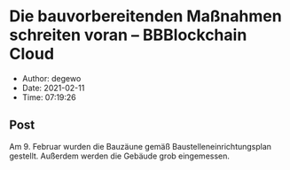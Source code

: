 # Die bauvorbereitenden Maßnahmen schreiten voran &#8211; BBBlockchain Cloud

- Author: degewo
- Date: 2021-02-11
- Time: 07:19:26

## Post


<p>Am 9. Februar wurden die Bauzäune gemäß Baustelleneinrichtungsplan gestellt. Außerdem werden die Gebäude grob eingemessen.</p>
